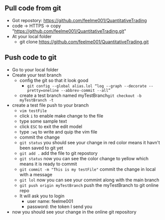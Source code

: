 ## Pull code from git
- Got repostory: https://github.com/feelme001/QuantitativeTrading
- code -> HTTPS -> copy "https://github.com/feelme001/QuantitativeTrading.git"
- At your local folder 
  -  git clone https://github.com/feelme001/QuantitativeTrading.git

## Push code to git
- Go to your local folder
- Create your test branch
  - config the git so that it look good
    - ```git config --global alias.lol “log --graph --decorate --pretty=oneline --abbrev-commit --all”```
  - create a test branch named myTestBranch```git checkout -b myTestBranch -t```
- create a test file push to your branch
  - ```vim testFile```
  - click ```i``` to enable make change to the file
  - type some sample text
  - click ```ESC``` to exit the edit model
  - type ```:wq``` to write and quip the vim file
  - commit the change
   - ```git status``` you should see your change in red color means it havn't been saved to git yet
   - ```git add .``` add the file to git repostory
   - ```git status``` now you can see the color change to yellow which means it is ready to commit
   - ```git commit -m "This is my testFile"``` commit the change in local with a message
   - ```git lol``` now you can see your commint along with the main branch
   - ```git push origin myTestBranch``` push the myTestBranch to git online repo
   - It will ask you to login
        - user name: feelme001
        - password: the token I send you
- now you should see your change in the online git repository